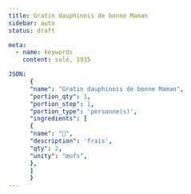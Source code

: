```yaml
---
title: Gratin dauphinois de bonne Maman
sidebar: auto
status: draft

meta:
  - name: keywords
    content: salé, 1935

JSON:
      {
      "name": "Gratin dauphinois de bonne Maman",
      "portion_qty": 1,
      "portion_step": 1,
      "portion_type": 'personne(s)',
      "ingredients": [
      {
      "name": "🥚",
      "description": 'frais',
      "qty": 2,
      "unity": "œufs",
      },
      ]
      }
---
```

